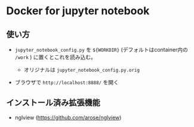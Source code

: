 # Docker for jupyter notebook

## 使い方
- `jupyter_notebook_config.py` を `${WORKDIR}` (デフォルトはcontainer内の `/work` ) に置くとこれを読み込む。
  - オリジナルは `jupyter_notebook_config.py.orig`

- ブラウザで `http://localhost:8888/` を開く


## インストール済み拡張機能
- nglview (https://github.com/arose/nglview)
